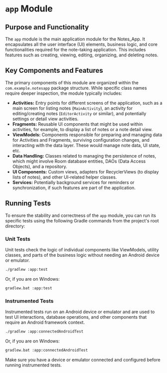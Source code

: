 # `app` Module

## Purpose and Functionality

The `app` module is the main application module for the Notes_App. It encapsulates all the user interface (UI) elements, business logic, and core functionalities required for the note-taking application. This includes features such as creating, viewing, editing, organizing, and deleting notes.

## Key Components and Features

The primary components of this module are organized within the `com.example.notesapp` package structure. While specific class names require deeper inspection, the module typically includes:

*   **Activities:** Entry points for different screens of the application, such as a main screen for listing notes (`MainActivity`), an activity for editing/creating notes (`EditorActivity` or similar), and potentially settings or detail view activities.
*   **Fragments:** Reusable UI components that might be used within activities, for example, to display a list of notes or a note detail view.
*   **ViewModels:** Components responsible for preparing and managing data for Activities and Fragments, surviving configuration changes, and interacting with the data layer. These would manage note data, UI state, etc.
*   **Data Handling:** Classes related to managing the persistence of notes, which might involve Room database entities, DAOs (Data Access Objects), and a repository.
*   **UI Components:** Custom views, adapters for RecyclerViews (to display lists of notes), and other UI-related helper classes.
*   **Services:** Potentially background services for reminders or synchronization, if such features are part of the application.

## Running Tests

To ensure the stability and correctness of the `app` module, you can run its specific tests using the following Gradle commands from the project's root directory:

### Unit Tests

Unit tests check the logic of individual components like ViewModels, utility classes, and parts of the business logic without needing an Android device or emulator.

```bash
./gradlew :app:test
```

Or, if you are on Windows:

```bash
gradlew.bat :app:test
```

### Instrumented Tests

Instrumented tests run on an Android device or emulator and are used to test UI interactions, database operations, and other components that require an Android framework context.

```bash
./gradlew :app:connectedAndroidTest
```

Or, if you are on Windows:

```bash
gradlew.bat :app:connectedAndroidTest
```

Make sure you have a device or emulator connected and configured before running instrumented tests.
